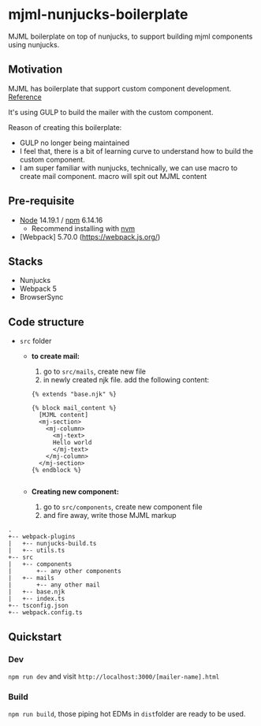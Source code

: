 # mjml-nunjucks-boilerplate
MJML boilerplate on top of nunjucks, to support building mjml components using nunjucks.

## Motivation
MJML has boilerplate that support custom component development. [Reference](https://github.com/mjmlio/mjml-component-boilerplate)

It's using GULP to build the mailer with the custom component.

Reason of creating this boilerplate:
- GULP no longer being maintained
- I feel that, there is a bit of learning curve to understand how to build the custom component.
- I am super familiar with nunjucks, technically, we can use macro to create mail component. macro will spit out MJML content

## Pre-requisite
* [Node](https://nodejs.org/en/) 14.19.1 / [npm](https://www.npmjs.com/) 6.14.16
    * Recommend installing with [nvm](https://github.com/creationix/nvm)
* [Webpack] 5.70.0 (https://webpack.js.org/)

## Stacks
* Nunjucks
* Webpack 5
* BrowserSync

## Code structure
* `src` folder
    - **to create mail:**
      1. go to `src/mails`, create new file
      2. in newly created njk file. add the following content:
      ```
      {% extends "base.njk" %}

      {% block mail_content %}
        [MJML content]
        <mj-section>
          <mj-column>
            <mj-text>
            Hello world
            </mj-text>
          </mj-column>
        </mj-section>
      {% endblock %}


      ```


  - **Creating new component:**
      1. go to `src/components`, create new component file
      2. and fire away, write those MJML markup


```
.
+-- webpack-plugins
|   +-- nunjucks-build.ts
|   +-- utils.ts
+-- src
|   +-- components
|       +-- any other components
|   +-- mails
|       +-- any other mail
|   +-- base.njk
|   +-- index.ts
+-- tsconfig.json
+-- webpack.config.ts

```

## Quickstart

### Dev
`npm run dev` and visit `http://localhost:3000/[mailer-name].html`

### Build
`npm run build`, those piping hot EDMs in `dist`folder are ready to be used.
